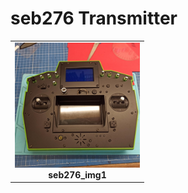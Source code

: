 # seb276 Transmitter

<table cellspacing=0>
  <tr>
    <td align=center width=200><a href="https://github.com/Ingwie/OpenAVRc_Hw/blob/V3/User's%20OpenAVRc%20Transmitters/seb276/IMG_1.jpg"><img src="https://github.com/Ingwie/OpenAVRc_Hw/blob/V3/User's%20OpenAVRc%20Transmitters/seb276/IMG_1.jpg" border="0" name="submit" title="seb276_img1" alt="seb276_img1"/></a><br><b>seb276_img1</b></td>
  </tr>
</table>



